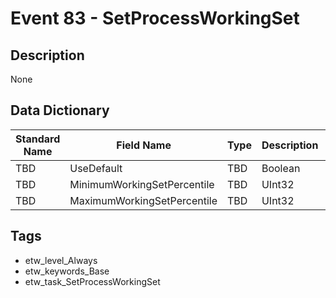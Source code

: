 # Event 83 - SetProcessWorkingSet

## Description
None

## Data Dictionary
|Standard Name|Field Name|Type|Description|Sample Value|
|---|---|---|---|---|
|TBD|UseDefault|TBD|Boolean|None|None|
|TBD|MinimumWorkingSetPercentile|TBD|UInt32|None|None|
|TBD|MaximumWorkingSetPercentile|TBD|UInt32|None|None|

## Tags
* etw_level_Always
* etw_keywords_Base
* etw_task_SetProcessWorkingSet
